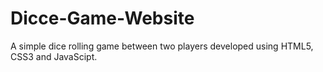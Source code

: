 # Dicce-Game-Website
A simple dice rolling game between two players developed using HTML5, CSS3 and JavaScipt.
